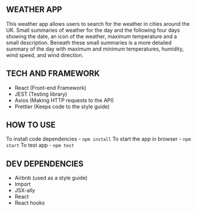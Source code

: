 ## WEATHER APP

This weather app allows users to search for the weather in cities around the UK. 
Small summaries of weather for the day and the following four days showing the date, an icon of the weather, maximum temperature and a small description. Beneath these small summaries is a more detailed summary of the day with maximum and minimum temperatures, humidity, wind speed, and wind direction.

## TECH AND FRAMEWORK

- React (Front-end Framework)
- JEST (Testing library)
- Axios (Making HTTP requests to the API)
- Prettier (Keeps code to the style guide)

## HOW TO USE

To install code dependencies - `npm install`
To start the app in browser - `npm start`
To test app - `npm test`

## DEV DEPENDENCIES

- Airbnb (used as a style guide)
- Import
- JSX-ally
- React
- React hooks